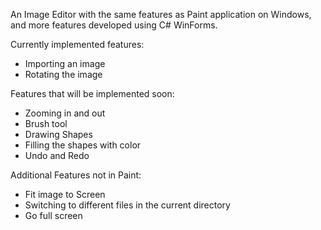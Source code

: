 An Image Editor with the same features as Paint application on Windows, and more features developed using C# WinForms.

Currently implemented features: 

* Importing an image
* Rotating the image

Features that will be implemented soon: 

* Zooming in and out
* Brush tool
* Drawing Shapes
* Filling the shapes with color
* Undo and Redo

Additional Features not in Paint: 

* Fit image to Screen
* Switching to different files in the current directory
* Go full screen

